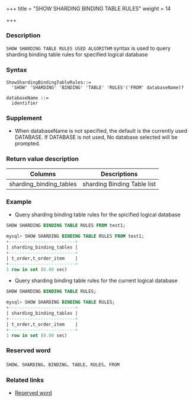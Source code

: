 +++
title = "SHOW SHARDING BINDING TABLE RULES"
weight = 14

+++

### Description

`SHOW SHARDING TABLE RULES USED ALGORITHM` syntax is used to query sharding binding table rules for specified logical database

### Syntax

```
ShowShardingBindingTableRules::=
  'SHOW' 'SHARDING' 'BINDING' 'TABLE' 'RULES'('FROM' databaseName)?

databaseName ::=
  identifier
```

### Supplement

- When databaseName is not specified, the default is the currently used DATABASE. If DATABASE is not used, No database selected will be prompted.

### Return value description

| Columns                | Descriptions                |
| -----------------------| ----------------------------|
| sharding_binding_tables| sharding Binding Table list |

### Example

- Query sharding binding table rules for the spicified logical database

```sql
SHOW SHARDING BINDING TABLE RULES FROM test1;
```

```sql
mysql> SHOW SHARDING BINDING TABLE RULES FROM test1;
+-------------------------+
| sharding_binding_tables |
+-------------------------+
| t_order,t_order_item    |
+-------------------------+
1 row in set (0.00 sec)
```

- Query sharding binding table rules for the current logical database

```sql
SHOW SHARDING BINDING TABLE RULES;
```

```sql
mysql> SHOW SHARDING BINDING TABLE RULES;
+-------------------------+
| sharding_binding_tables |
+-------------------------+
| t_order,t_order_item    |
+-------------------------+
1 row in set (0.00 sec)
```

### Reserved word

`SHOW`、`SHARDING`、`BINDING`、`TABLE`、`RULES`、`FROM`

### Related links

- [Reserved word](/en/reference/distsql/syntax/reserved-word/)

